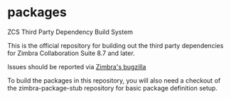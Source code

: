 # packages
ZCS Third Party Dependency Build System

This is the official repository for building out the third party dependencies for Zimbra Collaboration Suite 8.7 and later.

Issues should be reported via [Zimbra's bugzilla](https://bugzilla.zimbra.com)

To build the packages in this repository, you will also need a checkout of the
zimbra-package-stub repository for basic package definition setup.
